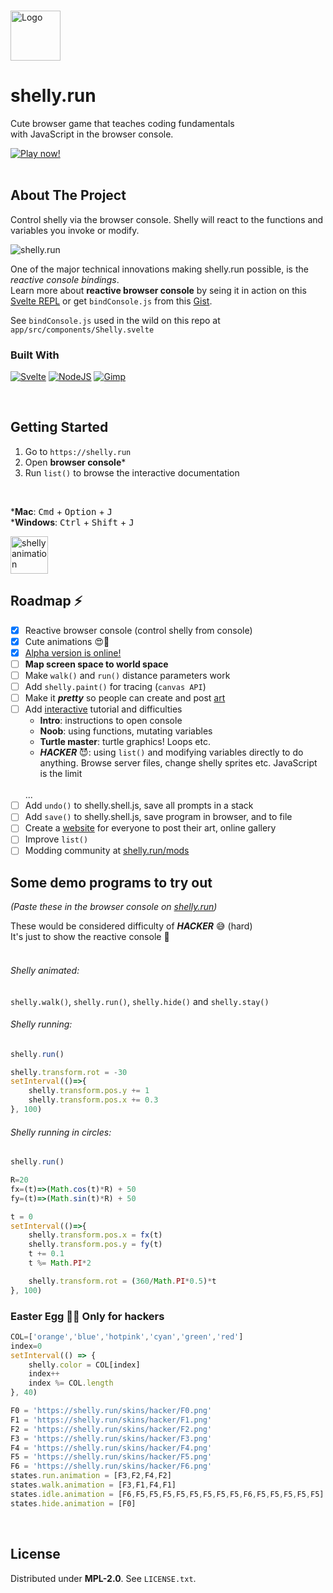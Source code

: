 <!-- variables -->
[Svelte.dev]: https://img.shields.io/badge/Svelte-4A4A55?style=for-the-badge&logo=svelte&logoColor=FF3E00
[Svelte-url]: https://svelte.dev/
[NodeJS.org]: https://img.shields.io/badge/Node.js-339933?style=for-the-badge&logo=nodedotjs&logoColor=white
[NodeJS-url]: https://nodejs.org/
[Gimp.org]: https://img.shields.io/badge/gimp-5C5543?style=for-the-badge&logo=gimp&logoColor=white
[Gimp-url]: https://gimp.org/
[YouTube.com]: https://img.shields.io/badge/Shorts-FF0000?style=for-the-badge&logo=youtube&logoColor=white
[TikTok.com]: https://img.shields.io/badge/TikTok-000000?style=for-the-badge&logo=tiktok&logoColor=white
[Discord]: https://img.shields.io/badge/Server-5865F2?style=for-the-badge&logo=discord&logoColor=white

<!-- Social media -->
[YouTube-url]: https://www.youtube.com/
[TikTok-url]: https://www.tiktok.com/
[Discord-url]: https://www.tiktok.com/

<!-- https://github.com/alexandresanlim/Badges4-README.md-Profile/blob/master/README.md#badges -->

<a name="readme-top"></a>

<!-- PROJECT LOGO -->
<br />
<div>
  <img src="images/logo.png" alt="Logo" height="80">
  <h1>shelly.run</h1>
  <p>
    Cute browser game that teaches coding fundamentals 
    <br />
    with JavaScript in the browser console.
  </p>
</div>

<!-- PLAY NOW -->
<a href="https://shelly.run" target="_blank">
  <img src="https://img.shields.io/badge/Play_Now-4285F4?style=for-the-badge&amp;logo=Google-chrome&amp;logoColor=white" alt="Play now!">
  <!-- <img src="https://img.shields.io/badge/web-Play_Now-4285F4?style=for-the-badge&amp;logo=Google-chrome&amp;logoColor=white" alt="Play now!"> -->
</a>

<br />
<br />

<!-- ## Subscribe!
Learn `JavaScript` with Shelly and my **60 second tutorials**

[![JS Shorts][YouTube.com]][YouTube-url]
[![JS Shorts][TikTok.com]][TikTok-url]
[![Discord Server][Discord]][Discord-url] -->

## About The Project
Control shelly via the browser console.
Shelly will react to the functions and variables you invoke or modify.

<img src="images/screenshot.gif" alt="shelly.run">

One of the major technical innovations making shelly.run possible, is the *reactive console bindings*. <br />
Learn more about **reactive browser console** by seing it in action on this [Svelte REPL](https://svelte.dev/repl/e139ee91c1834124a2dcf891c2049b83?version=3.52.0) or get `bindConsole.js` from this [Gist](https://gist.github.com/nemzyx/625ef854a899653d5acf652b813f784f).

See `bindConsole.js` used in the wild on this repo at `app/src/components/Shelly.svelte`

### Built With

[![Svelte][Svelte.dev]][Svelte-url]
[![NodeJS][NodeJS.org]][NodeJS-url]
[![Gimp][Gimp.org]][Gimp-url]

<br/>

## Getting Started

1. Go to `https://shelly.run`
2. Open **browser console***
3. Run `list()` to browse the interactive documentation

<br/>

***Mac**: <kbd>Cmd</kbd> + <kbd>Option</kbd> + <kbd>J</kbd>
<br/>
***Windows**: <kbd>Ctrl</kbd> + <kbd>Shift</kbd> + <kbd>J</kbd>

<img src="images/animation.gif" alt="shelly animation" height=60>
<br/>

## Roadmap ⚡️
* [x] Reactive browser console (control shelly from console)
* [x] Cute animations 😍🐢
* [x] [Alpha version is online!](https://shelly.run/)
* [ ] **Map screen space to world space**
* [ ] Make `walk()` and `run()` distance parameters work
* [ ] Add `shelly.paint()` for tracing (`canvas API`)
* [ ] Make it ***pretty*** so people can create and post [art](https://startdreambig.org/wp-content/uploads/2019/07/graphic8.png)
* [ ] Add [interactive](https://github.com/rgossiaux/svelte-headlessui) tutorial and difficulties
  * **Intro**: instructions to open console
  * **Noob**: using functions, mutating variables
  * **Turtle master**: turtle graphics! Loops etc.
  * ***HACKER*** 😈: using `list()` and modifying variables directly to do anything.
  Browse server files, change shelly sprites etc. JavaScript is the limit
  <br/>
  ...
* [ ] Add `undo()` to shelly.shell.js, save all prompts in a stack
* [ ] Add `save()` to shelly.shell.js, save program in browser, and to file
* [ ] Create a [website](https://kran.ai/ideas/) for everyone to post their art, online gallery
* [ ] Improve `list()`
* [ ] Modding community at [shelly.run/mods](https://shelly.run/mods)

## Some demo programs to try out
*(Paste these in the browser console on [shelly.run](https://shelly.run/))*

These would be considered difficulty of ***HACKER*** 😅 (hard)
<br />
It's just to show the reactive console 🐢
<br />
<br />

###### Shelly animated:
`shelly.walk()`, `shelly.run()`, `shelly.hide()` and `shelly.stay()`

###### Shelly running:
```javascript
shelly.run()

shelly.transform.rot = -30
setInterval(()=>{
    shelly.transform.pos.y += 1
    shelly.transform.pos.x += 0.3
}, 100)
```

###### Shelly running in circles:
```javascript
shelly.run()

R=20
fx=(t)=>(Math.cos(t)*R) + 50
fy=(t)=>(Math.sin(t)*R) + 50

t = 0
setInterval(()=>{
    shelly.transform.pos.x = fx(t)
    shelly.transform.pos.y = fy(t)
    t += 0.1
    t %= Math.PI*2

    shelly.transform.rot = (360/Math.PI*0.5)*t
}, 100)
```

### Easter Egg 🥚🐰 Only for hackers
```javascript
COL=['orange','blue','hotpink','cyan','green','red']
index=0
setInterval(() => {
    shelly.color = COL[index]
    index++
    index %= COL.length
}, 40)

F0 = 'https://shelly.run/skins/hacker/F0.png'
F1 = 'https://shelly.run/skins/hacker/F1.png'
F2 = 'https://shelly.run/skins/hacker/F2.png'
F3 = 'https://shelly.run/skins/hacker/F3.png'
F4 = 'https://shelly.run/skins/hacker/F4.png'
F5 = 'https://shelly.run/skins/hacker/F5.png'
F6 = 'https://shelly.run/skins/hacker/F6.png'
states.run.animation = [F3,F2,F4,F2]
states.walk.animation = [F3,F1,F4,F1]
states.idle.animation = [F6,F5,F5,F5,F5,F5,F5,F5,F5,F6,F5,F5,F5,F5,F5]
states.hide.animation = [F0]
```

<br />

## License
Distributed under **MPL-2.0**. See `LICENSE.txt`.
